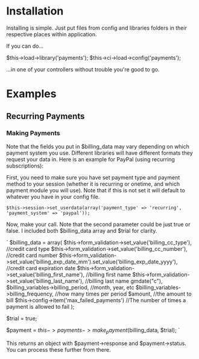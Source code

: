 Installation
============

Installing is simple.  Just put files from config and libraries folders in their respective places within application.

If you can do...


$this->load->library('payments');
$this->ci->load->config('payments');

...in one of your controllers without trouble you're good to go.

Examples
========

Recurring Payments
------------------

### Making Payments

Note that the fields you put in $billing_data may vary depending on which payment system you use.  Different libraries will have different formats they request your data in.  Here is an example for PayPal (using recurring subscriptions):

First, you need to make sure you have set payment type and payment method to your session (whether it is recurring or onetime, and which payment module you will use).  Note that if this is not set it will default to whatever you have in your config file.

`
$this->session->set_userdata(array('payment_type' => 'recurring', 'payment_system' => 'paypal'));
`

Now, make your call.  Note that the second parameter could be just true or false.  I included both $billing_data array and $trial for clarity.

`
$billing_data = array(
	$this->form_validation->set_value('billing_cc_type'), //credit card type
	$this->form_validation->set_value('billing_cc_number'), //credit card number
	$this->form_validation->set_value('billing_exp_date_mm').set_value('billing_exp_date_yyyy'), //credit card expiration date
	$this->form_validation->set_value('billing_first_name'), //billing first name
	$this->form_validation->set_value('billing_last_name'), //billing last name
	gmdate("c"), 
	$billing_variables->billing_period, //month, year, etc
	$billing_variables->billing_frequency, //how many times per period
	$amount, //the amount to bill
	$this->config->item('max_failed_payments') //The number of times a payment is allowed to fail
);

$trial = true;

$payment = $this->payments->make_payment($billing_data, $trial);
`

This returns an object with $payment->response and $payment->status.  You can process these further from there.